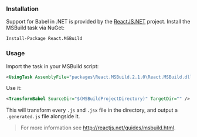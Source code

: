 ### Installation

Support for Babel in .NET is provided by the [ReactJS.NET](http://reactjs.net/)
project. Install the MSBuild task via NuGet:

```
Install-Package React.MSBuild
```

### Usage

Import the task in your MSBuild script:

```xml
<UsingTask AssemblyFile="packages\React.MSBuild.2.1.0\React.MSBuild.dll" TaskName="TransformBabel" />
```

Use it:

```xml
<TransformBabel SourceDir="$(MSBuildProjectDirectory)" TargetDir="" />
```

This will transform every `.js` and `.jsx` file in the directory, and output a
`.generated.js` file alongside it.

> For more information see http://reactjs.net/guides/msbuild.html.
